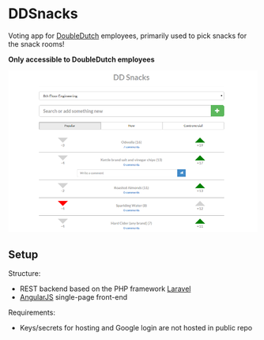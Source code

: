 DDSnacks
========

Voting app for [DoubleDutch](http://doubledutch.me/) employees, primarily used to pick snacks for the snack rooms!

**Only accessible to DoubleDutch employees**

![Screenshot](art/screenshot.PNG)


## Setup
Structure:
* REST backend based on the PHP framework [Laravel](http://laravel.com/)
* [AngularJS](https://angularjs.org/) single-page front-end

Requirements:
* Keys/secrets for hosting and Google login are not hosted in public repo
